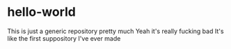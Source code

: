 hello-world
===========

This is just a generic repository pretty much
Yeah it's really fucking bad
It's like the first suppository I've ever made
